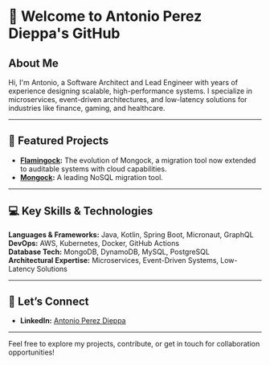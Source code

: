 # 👋 Welcome to Antonio Perez Dieppa's GitHub  

## About Me  
Hi, I'm Antonio, a Software Architect and Lead Engineer with years of experience designing scalable, high-performance systems. I specialize in microservices, event-driven architectures, and low-latency solutions for industries like finance, gaming, and healthcare.  

---

## 🚀 Featured Projects  
- **[Flamingock](https://github.com/mongock/flamingock-project):** The evolution of Mongock, a migration tool now extended to auditable systems with cloud capabilities.  
- **[Mongock](https://github.com/mongock/mongock):** A leading NoSQL migration tool.

---

## 💻 Key Skills & Technologies  
**Languages & Frameworks:** Java, Kotlin, Spring Boot, Micronaut, GraphQL  
**DevOps:** AWS, Kubernetes, Docker, GitHub Actions  
**Database Tech:** MongoDB, DynamoDB, MySQL, PostgreSQL  
**Architectural Expertise:** Microservices, Event-Driven Systems, Low-Latency Solutions  

---

## 📢 Let’s Connect  
- **LinkedIn:** [Antonio Perez Dieppa](https://www.linkedin.com/in/aperezdieppa/)  

---

Feel free to explore my projects, contribute, or get in touch for collaboration opportunities!
